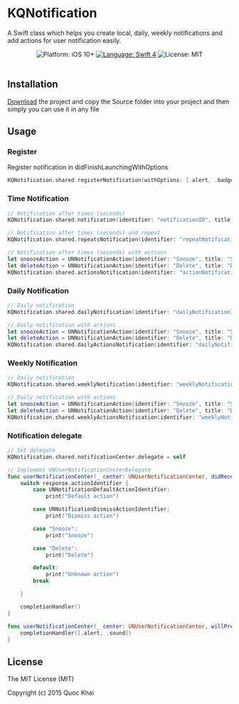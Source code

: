 # KQNotification
A Swift class which helps you create local, daily, weekly notifications and add actions for user notification easily.

<p align="center">
<img src="https://img.shields.io/badge/platform-iOS%2010%2B-blue.svg?style=flat" alt="Platform: iOS 10+"/>
<a href="https://developer.apple.com/swift"><img src="https://img.shields.io/badge/language-swift%204-orange.svg?style=flat" alt="Language: Swift 4" /></a>
<img src="http://img.shields.io/badge/license-MIT-lightgrey.svg?style=flat" alt="License: MIT" /> <br><br>
</p>

## Installation
  [Download](https://github.com/quockhai/KQNotification/archive/master.zip) the project and copy the Source folder into your project and then simply you can use it in any file

## Usage

### Register
Register notification in didFinishLaunchingWithOptions
``` swift
KQNotification.shared.registerNotification(withOptions: [.alert, .badge, .sound], completion: nil)
```

### Time Notification
``` swift
// Notification after times (seconds)
KQNotification.shared.notification(identifier: "notificationID", title: "KQNotification", body: "Local notification", after: 100, completion: nil)

// Notification after times (seconds) and repeat
KQNotification.shared.repeatsNotification(identifier: "repeatNotificationID", title: "KQNotification", body: "Repeat notification", after: 100, completion: nil)

// Notification after times (seconds) with actions
let snoozeAction = UNNotificationAction(identifier: "Snooze", title: "Snooze", options: [])
let deleteAction = UNNotificationAction(identifier: "Delete", title: "Delete", options: [.destructive])
KQNotification.shared.actionsNotification(identifier: "actionNotificationID", title: "KQNotification", body: "Actions notification", actions: [snoozeAction, deleteAction], after: 60, repeats: true, completion: nil)
```

### Daily Notification
``` swift
// Daily notification
KQNotification.shared.dailyNotification(identifier: "dailyNotificationID", title: "KQNotification", body: "Daily notification", date: Date(), completion: nil)

// Daily notification with actions
let snoozeAction = UNNotificationAction(identifier: "Snooze", title: "Snooze", options: [])
let deleteAction = UNNotificationAction(identifier: "Delete", title: "Delete", options: [.destructive])
KQNotification.shared.dailyActionsNotification(identifier: "dailyNotificationID", title: "KQNotification", body: "Daily notification with actions", actions: [snoozeAction, deleteAction], date: Date(), completion: nil)
```

### Weekly Notification
``` swift
// Daily notification
KQNotification.shared.weeklyNotification(identifier: "weeklyNotificationID", title: "KQNotification", body: "Weekly notification", date: Date(), completion: nil)

// Daily notification with actions
let snoozeAction = UNNotificationAction(identifier: "Snooze", title: "Snooze", options: [])
let deleteAction = UNNotificationAction(identifier: "Delete", title: "Delete", options: [.destructive])
KQNotification.shared.weeklyActionsNotification(identifier: "weeklyNotificationID", title: "KQNotification", body: "Weekly notification with actions", actions: [snoozeAction, deleteAction], date: Date(), completion: nil)
```

### Notification delegate
```swift
// Set delegate
KQNotification.shared.notificationCenter.delegate = self

// Implement UNUserNotificationCenterDelegate
func userNotificationCenter(_ center: UNUserNotificationCenter, didReceive response: UNNotificationResponse, withCompletionHandler completionHandler: @escaping () -> Void) {
    switch response.actionIdentifier {
        case UNNotificationDefaultActionIdentifier:
            print("Default action")

        case UNNotificationDismissActionIdentifier:
            print("Dismiss action")

        case "Snooze":
            print("Snooze")

        case "Delete":
            print("Delete")

        default:
            print("Unknown action")
        break

    }

    completionHandler()
}

func userNotificationCenter(_ center: UNUserNotificationCenter, willPresent notification: UNNotification, withCompletionHandler completionHandler: @escaping (UNNotificationPresentationOptions) -> Void) {
    completionHandler([.alert, .sound])
}
```

License
--------


The MIT License (MIT)

Copyright (c) 2015 Quoc Khai

